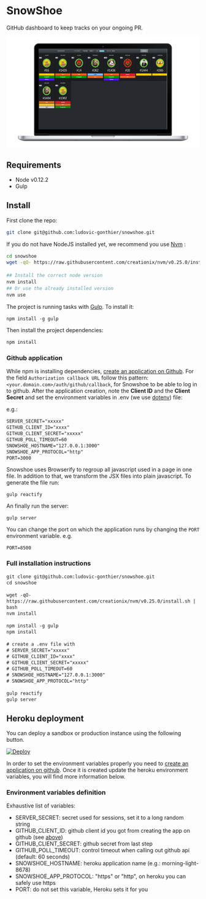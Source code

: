 SnowShoe
========

GitHub dashboard to keep tracks on your ongoing PR.

![SnowShoe](docs/quick-glimpse.png "SnowShoe")

## Requirements

- Node v0.12.2
- Gulp

## Install

First clone the repo:

``` sh
git clone git@github.com:ludovic-gonthier/snowshoe.git
```

If you do not have NodeJS installed yet, we recommend you use [Nvm](https://github.com/creationix/nvm) :

``` sh
cd snowshoe
wget -qO- https://raw.githubusercontent.com/creationix/nvm/v0.25.0/install.sh | bash

## Install the correct node version
nvm install
## Or use the already installed version
nvm use
```

The project is running tasks with [Gulp](http://gulpjs.com/).
To install it:
```
npm install -g gulp
```

Then install the project dependencies:

``` sh
npm install
```

### Github application
While npm is installing dependencies, [create an application on Github](https://github.com/settings/applications/new).
For the field `Authorization callback URL` follow this pattern: `<your.domain.com>/auth/github/callback`, for Snowshoe to be able to log in to github.
After the application creation, note the **Client ID** and the **Client Secret** and set the environment variables in .env (we use [dotenv](https://github.com/motdotla/dotenv)) file:

e.g.:
```
SERVER_SECRET="xxxxx"
GITHUB_CLIENT_ID="xxxx"
GITHUB_CLIENT_SECRET="xxxxx"
GITHUB_POLL_TIMEOUT=60
SNOWSHOE_HOSTNAME="127.0.0.1:3000"
SNOWSHOE_APP_PROTOCOL="http"
PORT=3000
```

Snowshoe uses Browserify to regroup all javascript used in a page in one file.
In addition to that, we transform the JSX files into plain javascript.
To generate the file run:
```
gulp reactify
```

An finally run the server:
```
gulp server
```

You can change the port on which the application runs by changing the ``PORT`` environment variable.
e.g.
```
PORT=8500
```

### Full installation instructions
```
git clone git@github.com:ludovic-gonthier/snowshoe.git
cd snowshoe

wget -qO- https://raw.githubusercontent.com/creationix/nvm/v0.25.0/install.sh | bash
nvm install

npm install -g gulp
npm install

# create a .env file with
# SERVER_SECRET="xxxxx"
# GITHUB_CLIENT_ID="xxxx"
# GITHUB_CLIENT_SECRET="xxxxx"
# GITHUB_POLL_TIMEOUT=60
# SNOWSHOE_HOSTNAME="127.0.0.1:3000"
# SNOWSHOE_APP_PROTOCOL="http"

gulp reactify
gulp server
```

## Heroku deployment

You can deploy a sandbox or production instance using the following button.

[![Deploy](https://www.herokucdn.com/deploy/button.png)](https://heroku.com/deploy)

In order to set the environment variables properly you need to [create an application on github](#github-application).
Once it is created update the heroku environment variables, you will find more information below.

### Environment variables definition
Exhaustive list of variables:

- SERVER_SECRET: secret used for sessions, set it to a long random string
- GITHUB_CLIENT_ID: github client id you got from creating the app on github (see [above](#github-application))
- GITHUB_CLIENT_SECRET: github secret from last step
- GITHUB_POLL_TIMEOUT: control timeout when calling out github api (default: 60 seconds)
- SNOWSHOE_HOSTNAME: heroku application name (e.g.: morning-light-8678)
- SNOWSHOE_APP_PROTOCOL: "https" or "http", on heroku you can safely use https
- PORT: do not set this variable, Heroku sets it for you

